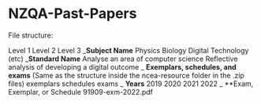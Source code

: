 # NZQA-Past-Papers

File structure:

Level 1
Level 2
Level 3
  \_**Subject Name**
    Physics
    Biology
    Digital Technology
    (etc)
      \_**Standard Name**
        Analyse an area of computer science
        Reflective analysis of developing a digital outcome
          \_ **Exemplars, schedules, and exams** (Same as the structure inside the ncea-resource folder in the .zip files)
            exemplars
            schedules
            exams
              \_ **Years**
                2019
                2020
                2021
                2022
                  \_ **Exam, Exemplar, or Schedule
                    91909-exm-2022.pdf
                
          
        

